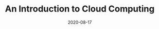 ---
title: 'An Introduction to Cloud Computing'
date: 2020-08-17
path: '/first-post'
image: ../../images/cloud.jpg
tags:
- GCP
---